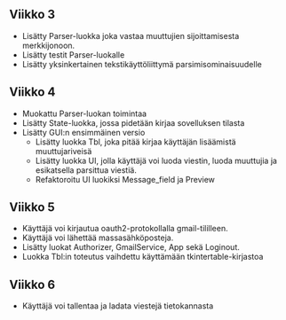 ## Viikko 3
- Lisätty Parser-luokka joka vastaa muuttujien sijoittamisesta merkkijonoon.
- Lisätty testit Parser-luokalle
- Lisätty yksinkertainen tekstikäyttöliittymä parsimisominaisuudelle

## Viikko 4
- Muokattu Parser-luokan toimintaa
- Lisätty State-luokka, jossa pidetään kirjaa sovelluksen tilasta
- Lisätty GUI:n ensimmäinen versio
  - Lisätty luokka Tbl, joka pitää kirjaa käyttäjän lisäämistä muuttujariveisä
  - Lisätty luokka UI, jolla käyttäjä voi luoda viestin, luoda muuttujia ja esikatsella parsittua viestiä.
  - Refaktoroitu UI luokiksi Message_field ja Preview

## Viikko 5
- Käyttäjä voi kirjautua oauth2-protokollalla gmail-tililleen.
- Käyttäjä voi lähettää massasähköposteja.
- Lisätty luokat Authorizer, GmailService, App sekä Loginout.
- Luokka Tbl:in toteutus vaihdettu käyttämään tkintertable-kirjastoa 

## Viikko 6
- Käyttäjä voi tallentaa ja ladata viestejä tietokannasta
